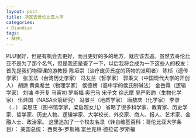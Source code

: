 ```yaml
---
layout: post
title: 决定去哥伦比亚大学
categories:
- Diandian
tags:
- 精神, 
---
```

PLU很好，但是有机会去更好，而且更好的多的地方，就应该去追。虽然去哥伦比亚不是为了那个名气，但是我还是查了一下，以后我将会成为一下这些人的校友： 首先是我们物理课的游教授 陈垣崇（治疗庞贝氏症的药物的发明者） 陈桢（遗传学家） 张玉法（台湾历史学家） 冯友兰（哲学家） 郭秉文（中国现代大学的开创人） 胡适 黄桑希兰（物理学家） 侯德榜（高中学的侯氏制碱法） 金岳霖（逻辑学家） 刘墉 李开复 马寅初 罗斯福 奥巴马 宋子文 徐志摩 吴严彩韵（生物化学家） 伍炜国（NASA火箭研究） 冯景兰（地质学家） 唐敖庆（化学家） 李录（...） 梁思庄（图书馆学家，梁启超女儿） 省略了很多科学家、教育家、历史学家、哲学家、历史人物、逻辑学家、大学校长、外交家、商人、报人、艺术家、金融人士、政治家。 这里追加了一个校友名录（转自维基百科：哥伦比亚大学条目）： 美国总统： 西奥多·罗斯福 富兰克林·德拉诺·罗斯福